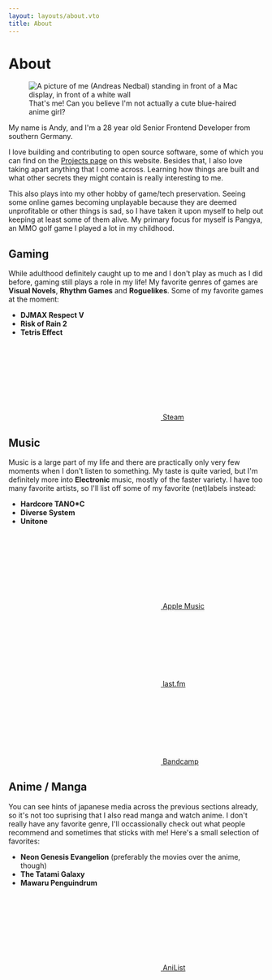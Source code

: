 ```yaml
---
layout: layouts/about.vto
title: About
---
```


# About

<div class="relative">
<div class="md:w-3/4 md:ms-2 md:-me-[25%] lg:-me-[50%] h-auto md:float-right md:card md:card--raised !p-2">
  <figure class="m-0">
    <img class="rounded-md" src="/assets/img/me.jpg" alt="A picture of me (Andreas Nedbal) standing in front of a Mac display, in front of a white wall"/>
    <figcaption class="italic">That's me! Can you believe I'm not actually a cute blue-haired anime girl?</figcaption>
  </figure>
</div>
<p>My name is Andy, and I'm a <span class="js-age">28</span> year old Senior Frontend Developer from southern Germany.</p>

<p>I love building and contributing to open source software, some of which you can find on the <a href="/projects">Projects page</a> on this website. Besides that, I also love taking apart anything that I come across. Learning how things are built and what other secrets they might contain is really interesting to me.</p>
</div>

This also plays into my other hobby of game/tech preservation. Seeing some
online games becoming unplayable because they are deemed unprofitable or other
things is sad, so I have taken it upon myself to help out keeping at least some
of them alive. My primary focus for myself is Pangya, an MMO golf game I played
a lot in my childhood.

## Gaming

While adulthood definitely caught up to me and I don't play as much as I did
before, gaming still plays a role in my life! My favorite genres of games are
**Visual Novels**, **Rhythm Games** and **Roguelikes**. Some of my favorite
games at the moment:

- **DJMAX Respect V**
- **Risk of Rain 2**
- **Tetris Effect**

<p>
  <a href="https://steamcommunity.com/id/pixeldesu" class="button not-prose bg-zinc-800 text-white">
    <svg src="/assets/svg/steam.svg" class="!h-[1.5rem]" inline></svg>
    Steam
  </a>
</p>

## Music

Music is a large part of my life and there are practically only very few moments
when I don't listen to something. My taste is quite varied, but I'm definitely
more into **Electronic** music, mostly of the faster variety. I have too many
favorite artists, so I'll list off some of my favorite (net)labels instead:

- **Hardcore TANO*C**
- **Diverse System**
- **Unitone**

<p>
  <a href="https://music.apple.com/profile/pixeldesu" class="button not-prose bg-red-500">
    <svg src="/assets/svg/fa-music.svg" inline></svg>
    <span>Apple Music</span>
  </a>

<a href="https://www.last.fm/user/pixelkatsu" class="button not-prose bg-red-600">
    <svg src="/assets/svg/lastfm.svg" inline></svg>
    <span>last.fm</span>
  </a>

<a href="https://bandcamp.com/pixeldesu" class="button not-prose bg-cyan-500">
    <svg src="/assets/svg/bandcamp.svg" inline></svg>
    <span>Bandcamp</span>
  </a>
</p>

## Anime / Manga

You can see hints of japanese media across the previous sections already, so it's not too suprising that I also read manga and watch anime. I don't really have any favorite genre, I'll occassionally check out what people recommend and sometimes that sticks with me! Here's a small selection of favorites:

* **Neon Genesis Evangelion** (preferably the movies over the anime, though)
* **The Tatami Galaxy**
* **Mawaru Penguindrum**

<p>
  <a href="https://anilist.co/user/pixeldesu/" class="button not-prose bg-sky-700">
    <svg src="/assets/svg/fa-tv.svg" inline></svg>
    <span>AniList</span>
  </a>
</p>